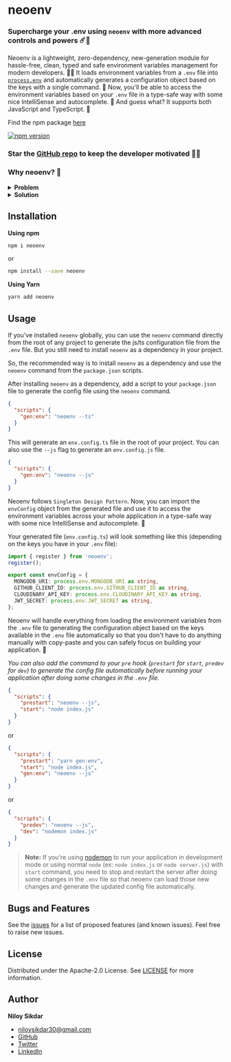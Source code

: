 # neoenv

### Supercharge your .env using `neoenv` with more advanced controls and powers ☄️🚀

Neoenv is a lightweight, zero-dependency, new-generation module for hassle-free, clean, typed and safe environment variables management for modern developers. 🔐🔥
It loads environment variables from a `.env` file into [`process.env`](https://nodejs.org/docs/latest/api/process.html#process_process_env) and automatically generates a configuration object based on the keys with a single command. 🤯
Now, you'll be able to access the environment variables based on your `.env` file in a type-safe way with some nice IntelliSense and autocomplete. 🤩
And guess what? It supports both JavaScript and TypeScript. 🎉

Find the npm package [here](https://www.npmjs.com/package/neoenv)

<p>
  <a href="https://www.npmjs.com/package/neoenv"><img src="https://badge.fury.io/js/neoenv.svg" alt="npm version" /></a>
</p>

### Star the [GitHub repo](https://github.com/niloysikdar/neoenv) to keep the developer motivated 🥺✨

### Why neoenv? 🤔

<details>
<summary><b>Problem</b></summary>

First, let us discuss the problem which we're currently having. 🤔

We use environment variables to store sensitive information like API keys, secrets, etc. which we don't want to commit to the repository. 🤫 That's why we use a `.env` file to store these variables and load them into `process.env`. Generally, we use the [`dotenv`](https://www.npmjs.com/package/dotenv) package to load the environment variables from the `.env` file. 📦 And we use the `process.env` object to access the variables.

> `📝` A big thanks to [motdotla](https://github.com/motdotla) for creating [dotenv](https://www.npmjs.com/package/dotenv)

**Now that's all good for a general use case. But there are some problems with this approach!**

We don't get any IntelliSense or autocomplete based on the keys already available inside the `.env` file (even in TypeScript). We have to type the keys to access the variables manually. Because that's how it works, it injects the keys and values from the `.env` to `process.env` only after calling some specific function (for `dotenv`, it is `config()`) during runtime.

<p align="left">
<img src="https://i.imgur.com/X9m93hk.png" height="120px" />
<img src="https://i.imgur.com/fVDqKqJ.png" height="120px" />
</p>

That means if we have a small typo in the key name, we won't be able to access the variable and it will return `undefined`. Also, if we try to access any variable with a key which is not present in the `.env` file, it will also return `undefined`. 🤦‍♂️
And sometimes it can break the whole application and we have to spend hours to find the bug. 😱😫

Take this example:

```ts
import mongoose from 'mongoose';

try {
  await mongoose.connect(String(process.env.MANGODB_URI));
} catch (error) {
  console.error(error);
}
```

Here, we have mistakenly typed `MANGODB_URI` instead of `MONGODB_URI`, and guess what? We won't be able to connect to the database with the `undefined` value and we'll have to spend hours to find the bug (doing console.log and checking the value here is a good way to debug) until we find the typo.

**What if we want to use the environment variables in a type-safe way with some nice IntelliSense and autocomplete?**

</details>

<details>
<summary><b>Solution</b></summary>

Introducing **`neoenv`** ☄️🚀

Neoenv will load the environment variables from the `.env` file into `process.env` and automatically generate a configuration object based on the keys with a single command. 🤯

Now, you'll be able to access the environment variables based on your `.env` file in a type-safe way with some nice IntelliSense and autocomplete. 🤩

And guess what? It supports both JavaScript and TypeScript. 🎉

<p align="left">
<img src="https://i.imgur.com/RLZxSop.png" height="160px" />
<img src="https://i.imgur.com/ivRsMb5.png" height="160px" />
</p>

Also, if you're using TypeScript and if you have a typo in the key name which isn't present in the `.env` file, you'll get a type error. If you hover over the error, you'll get the list of keys which are present in the `.env` file with some suggestions and quick fixes.

<p align="left">
<img src="https://i.imgur.com/wq9qVTi.png" height="130px" />
<img src="https://i.imgur.com/4Ml1Q1A.png" height="150px" />
</p>

</details>

## Installation

**Using npm**

```bash
npm i neoenv
```

or

```bash
npm install --save neoenv
```

**Using Yarn**

```bash
yarn add neoenv
```

## Usage

If you've installed `neoenv` globally, you can use the `neoenv` command directly from the root of any project to generate the js/ts configuration file from the `.env` file. But you still need to install `neoenv` as a dependency in your project.

So, the recommended way is to install `neoenv` as a dependency and use the `neoenv` command from the `package.json` scripts.

After installing `neoenv` as a dependency, add a script to your `package.json` file to generate the config file using the `neoenv` command.

```json
{
  "scripts": {
    "gen:env": "neoenv --ts"
  }
}
```

This will generate an `env.config.ts` file in the root of your project. You can also use the `--js` flag to generate an `env.config.js` file.

```json
{
  "scripts": {
    "gen:env": "neoenv --js"
  }
}
```

Neoenv follows `Singleton Design Pattern`. Now, you can import the `envConfig` object from the generated file and use it to access the environment variables across your whole application in a type-safe way with some nice IntelliSense and autocomplete. 🤩

Your generated file (`env.config.ts`) will look something like this (depending on the keys you have in your `.env` file):

```ts
import { register } from 'neoenv';
register();

export const envConfig = {
  MONGODB_URI: process.env.MONGODB_URI as string,
  GITHUB_CLIENT_ID: process.env.GITHUB_CLIENT_ID as string,
  CLOUDINARY_API_KEY: process.env.CLOUDINARY_API_KEY as string,
  JWT_SECRET: process.env.JWT_SECRET as string,
};
```

Neoenv will handle everything from loading the environment variables from the `.env` file to generating the configuration object based on the keys available in the `.env` file automatically so that you don't have to do anything manually with copy-paste and you can safely focus on building your application. 🚀

_You can also add the command to your `pre` hook (`prestart` for `start`, `predev` for `dev`) to generate the config file automatically before running your application after doing some changes in the `.env` file._

```json
{
  "scripts": {
    "prestart": "neoenv --js",
    "start": "node index.js"
  }
}
```

or

```json
{
  "scripts": {
    "prestart": "yarn gen:env",
    "start": "node index.js",
    "gen:env": "neoenv --js"
  }
}
```

or

```json
{
  "scripts": {
    "predev": "neoenv --js",
    "dev": "nodemon index.js"
  }
}
```

> **Note:** If you're using [nodemon](https://www.npmjs.com/package/nodemon) to run your application in development mode or using normal `node` (ex: `node index.js` or `node server.js`) with `start` command, you need to stop and restart the server after doing some changes in the `.env` file so that neoenv can load those new changes and generate the updated config file automatically.

## Bugs and Features

See the [issues](https://github.com/niloysikdar/neoenv/issues) for a list of proposed features (and known issues). Feel free to raise new issues.

## License

Distributed under the Apache-2.0 License. See [LICENSE](https://github.com/niloysikdar/neoenv/blob/main/LICENSE) for more information.

## Author

**Niloy Sikdar**

- [niloysikdar30@gmail.com](mailto:niloysikdar30@gmail.com)
- [GitHub](https://github.com/niloysikdar)
- [Twitter](https://twitter.com/niloysikdar_)
- [LinkedIn](https://www.linkedin.com/in/niloysikdar)
